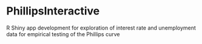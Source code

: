# PhillipsInteractive
R Shiny app development for exploration of interest rate and unemployment data for empirical testing of the Phillips curve
